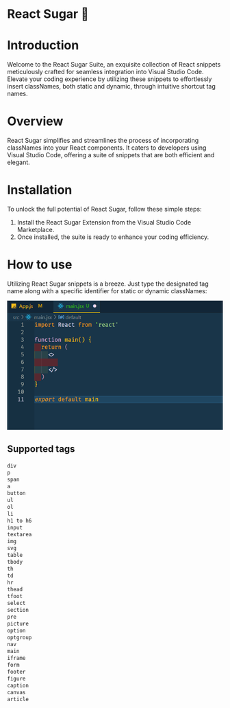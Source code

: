# React Sugar 🎉

# Introduction

Welcome to the React Sugar Suite, an exquisite collection of React snippets meticulously crafted for seamless integration into Visual Studio Code. Elevate your coding experience by utilizing these snippets to effortlessly insert classNames, both static and dynamic, through intuitive shortcut tag names.

# Overview

React Sugar simplifies and streamlines the process of incorporating classNames into your React components. It caters to developers using Visual Studio Code, offering a suite of snippets that are both efficient and elegant.

# Installation

To unlock the full potential of React Sugar, follow these simple steps:

<ol>
<li>
Install the React Sugar Extension from the Visual Studio Code Marketplace.</li>
<li>Once installed, the suite is ready to enhance your coding efficiency.</li>
</ol>

# How to use

Utilizing React Sugar snippets is a breeze. Just type the designated tag name along with a specific identifier for static or dynamic classNames:

![intro](intro.gif)

## Supported tags

```
div
p
span
a
button
ul
ol
li
h1 to h6
input
textarea
img
svg
table
tbody
th
td
hr
thead
tfoot
select
section
pre
picture
option
optgroup
nav
main
iframe
form
footer
figure
caption
canvas
article
```
